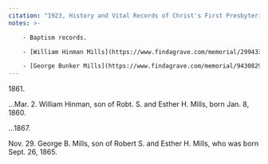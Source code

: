 ```yaml
---
citation: "1923, History and Vital Records of Christ's First Presbyterian Church of Hempstead, Long Island, New York, Contributed by John Dean Fish, [The New York Genealogical and Biographical Record](https://archive.org/details/newyorkgenealogiv54gree), Volume 54, p36, Archive.org." 
notes: >-

    - Baptism records.

    - [William Hinman Mills](https://www.findagrave.com/memorial/29943391/william-hinman-mills) (08 Jan 1860 to 10 Jul 1938), who went by Bill.

    - [George Bunker Mills](https://www.findagrave.com/memorial/94308299/george-bunker-mills) (26 Sep 1865 to 04 Sep 1894).
---
```

1861\. 

...Mar. 2. William Hinman, son of Robt. S. and Esther H. Mills, born Jan. 8, 1860. 

...1867\. 

Nov. 29. George B. Mills, son of Robert S. and Esther H. Mills, who was born Sept. 26, 1865.

